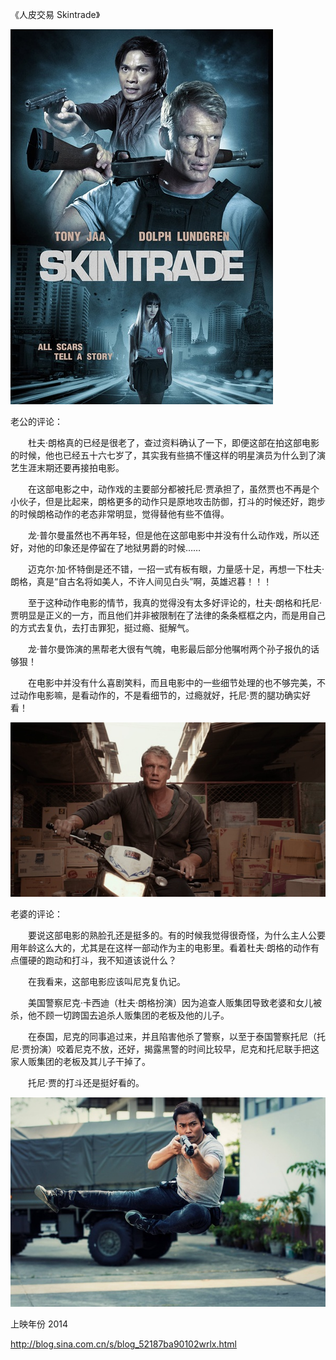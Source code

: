 《人皮交易 Skintrade》

			
![](./img/001vda4xzy74HWV7GJF8f&690.jpg)


老公的评论：

　　杜夫·朗格真的已经是很老了，查过资料确认了一下，即便这部在拍这部电影的时候，他也已经五十六七岁了，其实我有些搞不懂这样的明星演员为什么到了演艺生涯末期还要再接拍电影。


　　在这部电影之中，动作戏的主要部分都被托尼·贾承担了，虽然贾也不再是个小伙子，但是比起来，朗格更多的动作只是原地攻击防御，打斗的时候还好，跑步的时候朗格动作的老态非常明显，觉得替他有些不值得。


　　龙·普尔曼虽然也不再年轻，但是他在这部电影中并没有什么动作戏，所以还好，对他的印象还是停留在了地狱男爵的时候……

　　迈克尔·加·怀特倒是还不错，一招一式有板有眼，力量感十足，再想一下杜夫·朗格，真是“自古名将如美人，不许人间见白头”啊，英雄迟暮！！！


　　至于这种动作电影的情节，我真的觉得没有太多好评论的，杜夫·朗格和托尼·贾明显是正义的一方，而且他们并非被限制在了法律的条条框框之内，而是用自己的方式去复仇，去打击罪犯，挺过瘾、挺解气。


　　龙·普尔曼饰演的黑帮老大很有气魄，电影最后部分他嘱咐两个孙子报仇的话够狠！

　　在电影中并没有什么喜剧笑料，而且电影中的一些细节处理的也不够完美，不过动作电影嘛，是看动作的，不是看细节的，过瘾就好，托尼·贾的腿功确实好看！


![](./img/001vda4xzy74HWX8Iqbf7&690.jpg)


老婆的评论：

　　要说这部电影的熟脸孔还是挺多的。有的时候我觉得很奇怪，为什么主人公要用年龄这么大的，尤其是在这样一部动作为主的电影里。看着杜夫·朗格的动作有点僵硬的跑动和打斗，我不知道该说什么？


　　在我看来，这部电影应该叫尼克复仇记。

　　美国警察尼克·卡西迪（杜夫·朗格扮演）因为追查人贩集团导致老婆和女儿被杀，他不顾一切跨国去追杀人贩集团的老板及他的儿子。


　　在泰国，尼克的同事追过来，并且陷害他杀了警察，以至于泰国警察托尼（托尼·贾扮演）咬着尼克不放，还好，揭露黑警的时间比较早，尼克和托尼联手把这家人贩集团的老板及其儿子干掉了。


　　托尼·贾的打斗还是挺好看的。

![](./img/001vda4xzy74HWY89xK50&690.jpg)


上映年份 2014							
		
http://blog.sina.com.cn/s/blog_52187ba90102wrlx.html
